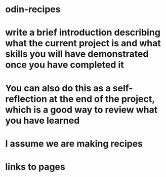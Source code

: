 # odin-recipes

# write a brief introduction describing what the current project is and what skills you will have demonstrated once you have completed it

# You can also do this as a self-reflection at the end of the project, which is a good way to review what you have learned

# I assume we are making recipes
# links to pages